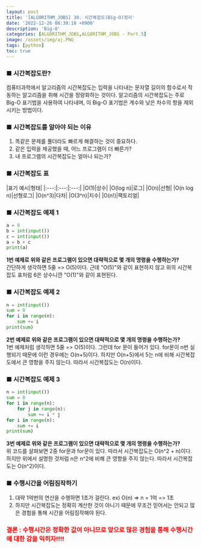 ```yaml
---
layout: post
title: '[ALGORITHM_JOBS] 30. 시간복잡도(Big-O)정리'
date: '2022-12-26 08:30:10 +0900'
description: 'Big-O'
categories: [ALGORITHM_JOBS,ALGORITHM_JOBS - Part.5]
image: /assets/img/aj.PNG
tags: [python]
toc: true
---
```

### <b>■ 시간복잡도란?</b>
컴퓨터과학에서 알고리즘의 시간복잡도는 입력을 나타내는 문자열 길이의 함수로서 작동하는 알고리즘을 취해 시간을 정량화하는 것이다.
알고리즘의 시간복잡도는 주로 Big-O 표기법을 사용하여 나타내며, 이 Big-O 표기법은 계수와 낮은 차수의 항을 제외시키는 방법이다.

### <b>■ 시간복잡도를 알아야 되는 이유</b>
1. 똑같은 문제를 풀더라도 빠르게 해결하는 것이 중요하다.
2. 같은 입력을 제공했을 때, 어느 프로그램이 더 빠른가?
3. 내 프로그램의 시간복잡도는 얼마나 되는가?

### <b>■ 시간복잡도 표</b>

|표기 예시|형태|
|:---:|:---:|:---:|
|O(1)|상수|
|O(log n)|로그|
|O(n)|선형|
|O(n log n)|선형로그|
|O(n^3)|다차|
|O(3^n)|지수|
|O(n!)|팩토리얼|

### <b>■ 시간복잡도 예제 1</b>
<div markdown="1">

~~~python
a = 0 
b = int(input())
c = int(input())
a = b + c 
print(a)
~~~
</div>

<b>1번 예제로 위와 같은 프로그램이 있으면 대략적으로 몇 개의 명령을 수행하는가?<br></b>
간단하게 생각하면 5줄 => O(5)이다. 근데 "O(5)"와 같이 표현하지 않고 위의 시간복잡도 표처럼 6은 상수니깐 "O(1)"와 같이 표현된다.

### <b>■ 시간복잡도 예제 2</b>
<div markdown="1">

~~~python
n = int(input())
sum = 0
for i in range(n):
    sum += i
print(sum)
~~~
</div>

<b>2번 예제로 위와 같은 프로그램이 있으면 대략적으로 몇 개의 명령을 수행하는가?<br></b>
1번 예제처럼 생각하면 5줄 => O(5)이다. 그런데 for 문이 들어가 있다. for문이 n번 실행되기 때문에 이런 경우에는 O(n+5)이다.
하지만 O(n+5)에서 5는 n에 비해 시간복잡도에서 큰 영향을 주지 않는다. 따라서 시간복잡도는 O(n)이다.

### <b>■ 시간복잡도 예제 3</b>
<div markdown="1">

~~~python
n = int(input())
sum = 0
for i in range(n):
    for j in range(n):
        sum += i * j
for i in range(n):
    sum += i
print(sum)
~~~
</div>

<b>3번 예제로 위와 같은 프로그램이 있으면 대략적으로 몇 개의 명령을 수행하는가?<br></b>
위 코드를 살펴보면 2중 for문과 for문이 있다. 따라서 시간복잡도는 O(n^2 + n)이다. 하지만 위에서 설명한 것처럼 n은 n^2에 비해 큰 영향을 주지 않는다.
따라서 시간복잡도는 O(n^2)이다.

### <b>■ 수행시간을 어림짐작하기</b>
1. 대략 1억번의 연산을 수행하면 1초가 걸린다. ex) O(n) => n = 1억 => 1초<br>
2. 하지만 시간복잡도는 정확히 계산한 것이 아니기 때문에 무조건 믿어서는 안되고 많은 경험을 통해 시간을 어림짐작해야 된다.<br>

### <b style="color:red">결론 : 수행시간은 정확한 값이 아니므로 앞으로 많은 경험을 통해 수행시간에 대한 감을 익히자!!!!</b>